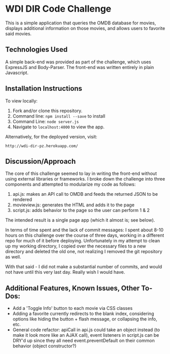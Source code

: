 # WDI DIR Code Challenge

This is a simple application that queries the OMDB database for movies, displays
additional information on those movies, and allows users to favorite said movies.

## Technologies Used

A simple back-end was provided as part of the challenge, which uses ExpressJS and
Body-Parser. The front-end was written entirely in plain Javascript.

## Installation Instructions

To view locally:
1. Fork and/or clone this repository.
2. Command line: `npm install --save` to install
3. Command Line: `node server.js`
4. Navigate to `localhost:4000` to view the app.

Alternatively, for the deployed version, visit:
```
http://wdi-dir-pz.herokuapp.com/
```

## Discussion/Approach

The core of this challenge seemed to lay in writing the front-end without using
external libraries or frameworks. I broke down the challenge into three components
and attempted to modularize my code as follows:

1. api.js: makes an API call to OMDB and feeds the returned JSON to be rendered
2. movieview.js: generates the HTML and adds it to the page
3. script.js: adds behavior to the page so the user can perform 1 & 2

The intended result is a single page app (which it almost is; see below).

In terms of time spent and the lack of commit messages: I spent about 8-10 hours
on this challenge over the course of three days, working in a different repo for
much of it before deploying. Unfortunately in my attempt to clean up my working
directory, I copied over the necessary files to a new directory and deleted the
old one, not realizing I removed the git repository as well.

With that said - I did not make a substantial number of commits, and would not
have until this very last day. Really wish I would have.

## Additional Features, Known Issues, Other To-Dos:
* Add a 'Toggle Info' button to each movie via CSS classes
* Adding a favorite currently redirects to the blank index, considering options
  like hiding the button + flash message, or collapsing the info, etc.
* General code refactor: apiCall in api.js could take an object instead (to make
  it look more like an AJAX call), event listeners in script.js can be DRY'd up
  since they all need event.preventDefault on their common behavior (object
  constructor?)
